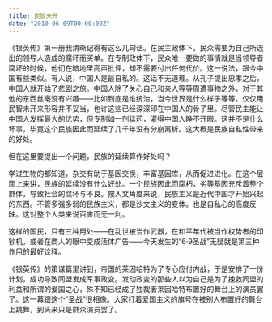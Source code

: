 ```yaml
---
title: 民智未开
date: "2010-06-09T00:00:00Z"
---
```


《银英传》第一册我清晰记得有这么几句话。在民主政体下，民众需要为自己所选出的领导人造成的腐坏而买单。在专制政体下，民众唯一要做的事情就是当领导者腐坏的时候，他们在暗地里高声批评，却不需要付出任何代价。这一说法，跟今中国有些类似。有人说，中国人是最自私的。这话不无道理。从孔子提出忠孝之后，中国人就开始了悲剧之旅。中国人除了关心自己和亲人等等周遭事物之外，对于其他的东西丝毫没有兴趣——比如到底是谁统治，当今世界是什么样子等等。仅仅用民智未开来形容并不妥当，也许这些已经深深印在中国人的骨子里。尽管民主能让中国人发挥最大的优势，但专制如一剂猛药，灌得中国人睁不开眼。这并不是什么坏事，毕竟这个民族因此而延续了几千年没有分崩离析。这大概是民族自私性带来的好处。

但在这里要提出一个问题，民族的延续算作好处吗？

学过生物的都知道，杂交有助于基因交换，丰富基因库，从而促进进化。在这个层面上来讲，民族的延续没有什么好处。一个民族因此而腐朽，劣等基因充斥着整个群体，导致社会的腐坏与不良。按人文角度来说，民族主义是近代中国才开始兴起的东西。不管多强多弱的民族主义，都是沙文主义的变体。也是自私心的高度反映。这对整个人类来说百害而无一利。

这样的国民，只有三种用处——在乱世被当作武器，在和平年代被当作权势者的印钞机，或者在商人的眼中变成活体广告——今天发生的“6·9圣战”无疑就是第三种作用的最好诠释。

《银英传》的策谋篇里讲到，帝国的莱因哈特为了专心应付内战，于是安排了一份计划，成功导致同盟发成军事政变。发动政变的那些人以为自己是为了挽救同盟的利益和所谓的爱国之心，殊不知已经成了独裁者莱因哈特布置好的舞台上的演员罢了。这一幕跟这个“圣战”很相像。大家打着爱国主义的旗号在被别人布置好的舞台上跳舞，到头来只是群众演员罢了。